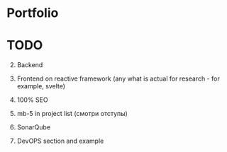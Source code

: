 # Portfolio

# TODO
2) Backend
3) Frontend on reactive framework (any what is actual for research - for example, svelte)

5) 100% SEO
6) mb-5 in project list (смотри отступы)
7) SonarQube
8) DevOPS section and example
